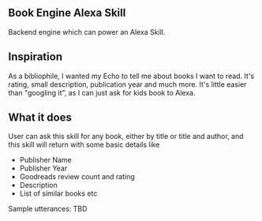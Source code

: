 ##  Book Engine Alexa Skill

Backend engine which can power an Alexa Skill.

## Inspiration

As a bibliophile, I wanted my Echo to tell me about books I want to read. It's rating, small description, publication year and much more. It's little easier than "googling it", as I can just ask for kids book to Alexa.

## What it does

User can ask this skill for any book, either by title or title and author, and this skill will return with some basic details like
- Publisher Name
- Publisher Year
- Goodreads review count and rating
- Description
- List of similar books etc

Sample utterances: 
TBD
